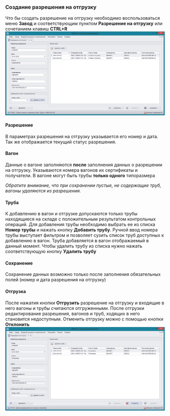 ﻿
### Создание разрешения на отгрузку 
Что бы создать разрешение на отгрузку необходимо воспользоваться меню **Завод** и соответствующим пунктом **Разрешение на отгрузку** или сочетанием клавиш **CTRL+R**
![_mill_release_note_before_ship.png](_mill_release_note_before_ship.png "")
#### Разрешение
В параметрах разрешения на отгрузку указывается его номер и дата. Так же отображается текущий статус разрешения. 
#### Вагон
Данные о вагоне заполняются **после** заполнения данных о разрешении на отгрузку.  Указываются номера вагонов их сертификаты и получатели. 
В вагоне могут быть трубы **только одного** типоразмера

*Обратите внимание, что при сохранении пустые, не содержащие труб, вагоны удаляются из разрешения.*
#### Труба
К добавлению в вагон и отгрузке допускаются только трубы находящиеся на складе с положительным результатом контрольных операций. Для добавления трубы  необходимо выбрать ее из списка **Номер трубы** и нажать кнопку **Добавить трубу**. Ручной ввод номера трубы выступает фильтром и позволяет сузить список труб доступных к добавлению в вагон. Труба добавляется в вагон отображаемый в данный момент.
Чтобы удалить трубу из списка нужно нажать соответствующую кнопку **Удалить трубу**
#### Сохранение
Сохранение данных возможно только после заполнения обязательных полей (номер и дата разрешения на отгрузку)
#### Отгрузка
После нажатия кнопки **Отгрузить** разрешение на отгрузку и входящие в него вагоны и трубы считаются отгруженными. После отгрузки редактирование разрешения, вагонов и труб, ходящих в него становится недоступным. Отменить отгрузку можно с помощью кнопки **Отклонить**
![_mill_release_note_after_ship.png](_mill_release_note_after_ship.png "")





